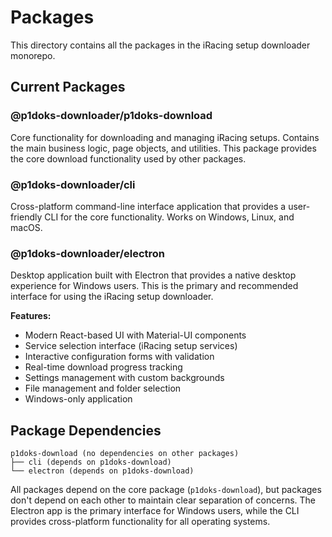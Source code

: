 # Packages

This directory contains all the packages in the iRacing setup downloader monorepo.

## Current Packages

### @p1doks-downloader/p1doks-download

Core functionality for downloading and managing iRacing setups. Contains the main business logic, page objects, and utilities. This package provides the core download functionality used by other packages.

### @p1doks-downloader/cli

Cross-platform command-line interface application that provides a user-friendly CLI for the core functionality. Works on Windows, Linux, and macOS.

### @p1doks-downloader/electron

Desktop application built with Electron that provides a native desktop experience for Windows users. This is the primary and recommended interface for using the iRacing setup downloader.

**Features:**
- Modern React-based UI with Material-UI components
- Service selection interface (iRacing setup services)
- Interactive configuration forms with validation
- Real-time download progress tracking
- Settings management with custom backgrounds
- File management and folder selection
- Windows-only application

## Package Dependencies

```
p1doks-download (no dependencies on other packages)
├── cli (depends on p1doks-download)
└── electron (depends on p1doks-download)
```

All packages depend on the core package (`p1doks-download`), but packages don't depend on each other to maintain clear separation of concerns. The Electron app is the primary interface for Windows users, while the CLI provides cross-platform functionality for all operating systems.
